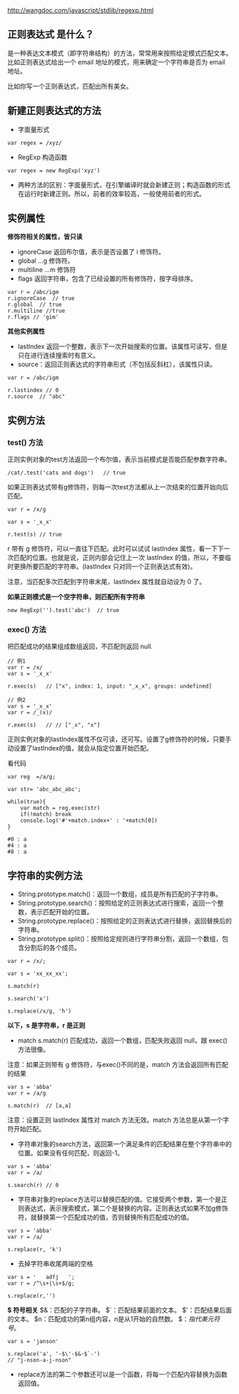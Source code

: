 http://wangdoc.com/javascript/stdlib/regexp.html

## 正则表达式 是什么？
是一种表达文本模式（即字符串结构）的方法，常常用来按照给定模式匹配文本。比如正则表达式给出一个 email 地址的模式，用来确定一个字符串是否为 email 地址。

比如你写一个正则表达式，匹配出所有美女。

## 新建正则表达式的方法

- 字面量形式
```
var regex = /xyz/
```

- RegExp 构造函数
```
var regex = new RegExp('xyz')
```

- 两种方法的区别：字面量形式，在引擎编译时就会新建正则；构造函数的形式在运行时新建正则。所以，前者的效率较高，一般使用前者的形式。

## 实例属性

**修饰符相关的属性，皆只读**
- ignoreCase 返回布尔值，表示是否设置了 i 修饰符。
- global ...g 修饰符。
- multiline ...m 修饰符
- flags 返回字符串，包含了已经设置的所有修饰符，按字母排序。

```
var r = /abc/igm
r.ignoreCase  // true
r.global  // true
r.multiline //true
r.flags // 'gim'
```

**其他实例属性**
- lastIndex 返回一个整数，表示下一次开始搜索的位置。该属性可读写，但是只在进行连续搜索时有意义。
- source：返回正则表达式的字符串形式（不包括反斜杠），该属性只读。
```
var r = /abc/igm

r.lastindex // 0
r.source  // "abc"
```

## 实例方法

### test() 方法
正则实例对象的test方法返回一个布尔值，表示当前模式是否能匹配参数字符串。

```
/cat/.test('cats and dogs')   // true
```

如果正则表达式带有g修饰符，则每一次test方法都从上一次结束的位置开始向后匹配。

```
var r = /x/g

var s = '_x_x'

r.test(s) // true
```
r 带有 g 修饰符，可以一直往下匹配。此时可以试试 lastIndex 属性，看一下下一次匹配的位置。也就是说，正则内部会记住上一次 lastIndex 的值，所以，不要临时更换所要匹配的字符串。(lastIndex 只对同一个正则表达式有效)。

注意，当匹配多次匹配到字符串末尾，lastIndex 属性就自动设为 0 了。

**如果正则模式是一个空字符串，则匹配所有字符串**
```
new RegExp('').test('abc')  // true
```

### exec() 方法
把匹配成功的结果组成数组返回，不匹配则返回 null.

```
// 例1
var r = /x/
var s = '_x_x'

r.exec(s)   // ["x", index: 1, input: "_x_x", groups: undefined]

// 例2
var s = '_x_x'
var r = /_(x)/

r.exec(s)   // // ["_x", "x"]
```

正则实例对象的lastIndex属性不仅可读，还可写。设置了g修饰符的时候，只要手动设置了lastIndex的值，就会从指定位置开始匹配。

看代码
```
var reg  =/a/g;

var str= 'abc_abc_abc';

while(true){
    var match = reg.exec(str)
    if(!match) break
    console.log('#'+match.index+' : '+match[0])
}

#0 : a
#4 : a
#8 : a
```

## 字符串的实例方法
- String.prototype.match()：返回一个数组，成员是所有匹配的子字符串。
- String.prototype.search()：按照给定的正则表达式进行搜索，返回一个整数，表示匹配开始的位置。
- String.prototype.replace()：按照给定的正则表达式进行替换，返回替换后的字符串。
- String.prototype.split()：按照给定规则进行字符串分割，返回一个数组，包含分割后的各个成员。

```
var r = /x/;

var s = 'xx_xx_xx';

s.match(r)

s.search('x')

s.replace(/x/g, 'h')
```

**以下，s 是字符串，r 是正则**
- match s.match(r) 匹配成功，返回一个数组，匹配失败返回 null，跟 exec() 方法很像。

注意：如果正则带有 g 修饰符，与exec()不同的是，match 方法会返回所有匹配的结果
```
var s = 'abba'
var r = /a/g

s.match(r)  // [a,a]
```

注意：设置正则 lastIndex 属性对 match 方法无效。match 方法总是从第一个字符开始匹配。

- 字符串对象的search方法，返回第一个满足条件的匹配结果在整个字符串中的位置。如果没有任何匹配，则返回-1。
```
var s = 'abba'
var r = /a/

s.search(r) // 0
```

- 字符串对象的replace方法可以替换匹配的值。它接受两个参数，第一个是正则表达式，表示搜索模式，第二个是替换的内容。正则表达式如果不加g修饰符，就替换第一个匹配成功的值，否则替换所有匹配成功的值。
```
var s = 'abba'
var r = /a/

s.replace(r, 'k')
```

- 去掉字符串收尾两端的空格
```
var s = '   adfj   ';
var r = /^\s+|\s+$/g;

s.replace(r,'')
```
**$ 符号相关**
$&：匹配的子字符串。
$`：匹配结果前面的文本。
$'：匹配结果后面的文本。
$n：匹配成功的第n组内容，n是从1开始的自然数。
$$：指代美元符号$。
```
var s = 'janson'

s.replace('a', '-$\'-$&-$`-')
// "j-nson-a-j-nson"
```

- replace方法的第二个参数还可以是一个函数，将每一个匹配内容替换为函数返回值。